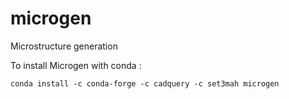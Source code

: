 # microgen
Microstructure generation

To install Microgen with conda : 
```
conda install -c conda-forge -c cadquery -c set3mah microgen
```